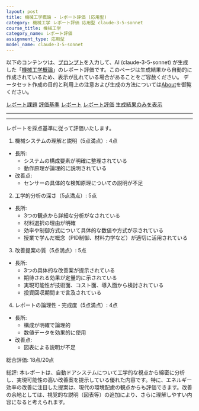```yaml
---
layout: post
title: 機械工学概論 - レポート評価 (応用型)
category: 機械工学 レポート評価 応用型 claude-3-5-sonnet
course_title: 機械工学
category_name: レポート評価
assignment_type: 応用型
model_name: claude-3-5-sonnet
---
```


以下のコンテンツは、[プロンプト](http://127.0.0.1:8000/generated/機械工学/claude-3-5-sonnet/prompt_レポート評価-応用型.md)を入力して、AI (claude-3-5-sonnet) が生成した「[機械工学概論](/contents/機械工学/)」のレポート評価です。このページは生成結果から自動的に作成されているため、表示が乱れている場合があることをご容赦ください。
データセット作成の目的と利用上の注意および生成の方法については[About](/About)を御覧ください。

[レポート課題](../レポート課題-応用型)
[評価基準](../評価基準-応用型)
[レポート](../レポート-応用型)
[レポート評価](../レポート評価-応用型)
[生成結果のみを表示](http://127.0.0.1:8000/generated/機械工学/claude-3-5-sonnet/レポート評価-応用型.md)
  

***
***
  
レポートを採点基準に従って評価いたします。

1. 機械システムの理解と説明（5点満点）: 4点
- 長所:
  * システムの構成要素が明確に整理されている
  * 動作原理が論理的に説明されている
- 改善点:
  * センサーの具体的な検知原理についての説明が不足

2. 工学的分析の深さ（5点満点）: 5点
- 長所:
  * 3つの観点から詳細な分析がなされている
  * 材料選択の理由が明確
  * 効率や制御方式について具体的な数値や方式が示されている
  * 授業で学んだ概念（PID制御、材料力学など）が適切に活用されている

3. 改善提案の質（5点満点）: 5点
- 長所:
  * 3つの具体的な改善案が提示されている
  * 期待される効果が定量的に示されている
  * 実現可能性が技術面、コスト面、導入面から検討されている
  * 投資回収期間まで言及されている

4. レポートの論理性・完成度（5点満点）: 4点
- 長所:
  * 構成が明確で論理的
  * 数値データを効果的に使用
- 改善点:
  * 図表による説明が不足

総合評価: 18点/20点

総評:
本レポートは、自動ドアシステムについて工学的な視点から綿密に分析し、実現可能性の高い改善案を提示している優れた内容です。特に、エネルギー効率の改善に注目した提案は、現代の環境配慮の観点からも評価できます。改善の余地としては、視覚的な説明（図表等）の追加により、さらに理解しやすい内容になると考えられます。
